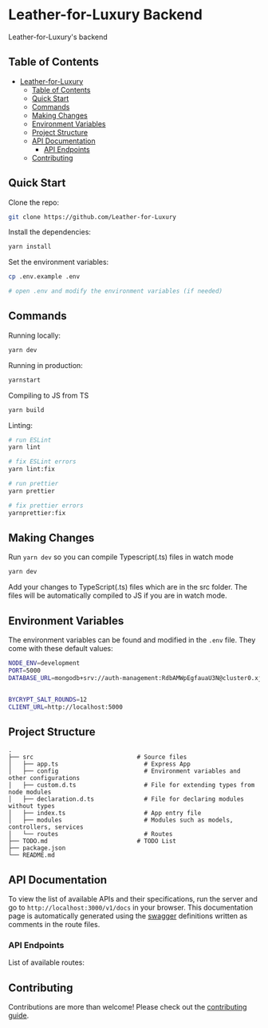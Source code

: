 # Leather-for-Luxury Backend

Leather-for-Luxury's backend

## Table of Contents

- [Leather-for-Luxury](#Leather-for-Luxury-backend)
  - [Table of Contents](#table-of-contents)
  - [Quick Start](#quick-start)
  - [Commands](#commands)
  - [Making Changes](#making-changes)
  - [Environment Variables](#environment-variables)
  - [Project Structure](#project-structure)
  - [API Documentation](#api-documentation)
    - [API Endpoints](#api-endpoints)
  - [Contributing](#contributing)

## Quick Start

Clone the repo:

```bash
git clone https://github.com/Leather-for-Luxury
```

Install the dependencies:

```bash
yarn install
```

Set the environment variables:

```bash
cp .env.example .env

# open .env and modify the environment variables (if needed)
```

## Commands

Running locally:

```bash
yarn dev
```

Running in production:

```bash
yarnstart
```

Compiling to JS from TS

```bash
yarn build
```

Linting:

```bash
# run ESLint
yarn lint

# fix ESLint errors
yarn lint:fix

# run prettier
yarn prettier

# fix prettier errors
yarnprettier:fix
```

## Making Changes

Run `yarn dev` so you can compile Typescript(.ts) files in watch mode

```bash
yarn dev
```

Add your changes to TypeScript(.ts) files which are in the src folder. The files will be automatically compiled to JS if you are in watch mode.

## Environment Variables

The environment variables can be found and modified in the `.env` file. They come with these default values:

```bash
NODE_ENV=development
PORT=5000
DATABASE_URL=mongodb+srv://auth-management:RdbAMWpEgfauaU3N@cluster0.xjdmb7o.mongodb.net/auth-menegemant?retryWrites=true&w=majority&appName=Cluster0


BYCRYPT_SALT_ROUNDS=12
CLIENT_URL=http://localhost:5000
```

## Project Structure

```
.
├── src                             # Source files
│   ├── app.ts                        # Express App
│   ├── config                        # Environment variables and other configurations
│   ├── custom.d.ts                   # File for extending types from node modules
│   ├── declaration.d.ts              # File for declaring modules without types
│   ├── index.ts                      # App entry file
│   ├── modules                       # Modules such as models, controllers, services
│   └── routes                        # Routes
├── TODO.md                         # TODO List
├── package.json
└── README.md
```

## API Documentation

To view the list of available APIs and their specifications, run the server and go to `http://localhost:3000/v1/docs` in your browser. This documentation page is automatically generated using the [swagger](https://swagger.io/) definitions written as comments in the route files.

### API Endpoints

List of available routes:



## Contributing

Contributions are more than welcome! Please check out the [contributing guide](CONTRIBUTING.md).
